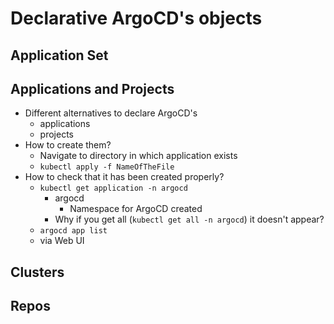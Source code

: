 # Declarative ArgoCD's objects

## Application Set

## Applications and Projects
* Different alternatives to declare ArgoCD's
    * applications
    * projects
* How to create them?
    * Navigate to directory in which application exists
    * `kubectl apply -f NameOfTheFile`
* How to check that it has been created properly?
    * `kubectl get application -n argocd`
        * argocd
            * Namespace for ArgoCD created
        * Why if you get all (`kubectl get all -n argocd`) it doesn't appear?
    * `argocd app list`
    * via Web UI
## Clusters

## Repos
